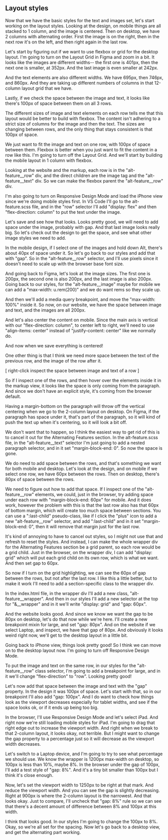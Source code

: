 ## Layout styles

Now that we have the basic styles for the text and images set, let's start working on the layout styles. Looking at the design, on mobile things are all stacked to 1 column, and the image is centered. Then on desktop, we have 2 columns with alternating order. First the image is on the right, then in the next row it's on the left, and then right again in the last row.

Let's start by figuring out if we want to use flexbox or grid for the desktop layout. I'm going to turn on the Layout Grid in Figma and zoom in a bit. It looks like the images are different widths-- the first one is 401px, then the next one is smaller, at 352px. And the last image is even smaller at 242px.

And the text elements are also different widths. We have 695px, then 746px, and 860px. And they are taking up different numbers of columns in that 12-column layout grid that we have.

Lastly, if we check the space between the image and text, it looks like there's 100px of space between them on all 3 rows.

The different sizes of image and text elements on each row tells me that this layout would be better to build with flexbox. The content isn't adhering to a strict size of columns for the image and then the text. The sizes are changing between rows, and the only thing that stays consistent is that 100px of space.

We just want to fit the image and text on one row, with 100px of space between them. Flexbox is better when you just want to fit the content in a row like this. I'm going to turn off the Layout Grid. And we'll start by building the mobile layout in 1 column with flexbox.

Looking at the website and the markup, each row is in the "alt-feature\_\_row" div, and the direct children are the image tag and the "alt-feature\_\_text" div. So we can make the flexbox parent the "alt-feature\_\_row" div.

I'm also going to turn on Responsive Design Mode and load the iPhone view since we're doing mobile styles first. In VS Code I'll go to the alt-feature.scss file, and in the "row" selector I'll add "display: flex" and then "flex-direction: column" to put the text under the image.

Let's save and see how that looks. Looks pretty good, we will need to add space under the image, probably with gap. And that last image looks really big. So let's check out the design to get the space, and see what other image styles we need to add.

In the mobile design, if I select one of the images and hold down Alt, there's about 40px of space under it. So let's go back to our styles and add that with "gap". So in the "alt-feature\_\_row" selector, and I'll use pixels since it doesn't need to scale up with the browser base font size.

And going back to Figma, let's look at the image sizes. The first one is 200px, the second one is also 200px, and the last image is also 200px. Going back to our styles, for the "alt-feature\_\_image" maybe for mobile we can add a "max-width: u.rem(200)" and we do want rems so they scale up.

And then we'll add a media query breakpoint, and move the "max-width: 100%" inside it. So now, on our website, we have the space between image and text, and the images are all 200px.

And let's also center the content on mobile. Since the main axis is vertical with our "flex-direction: column", to center left to right, we'll need to use "align-items: center" instead of "justify-content: center" like we normally do.

And now when we save everything is centered!

One other thing is that I think we need more space between the text of the previous row, and the image of the row after it.

[ right-click inspect the space between image and text of a row ]

So if I inspect one of the rows, and then hover over the elements inside it in the markup view, it looks like the space is only coming from the paragraph. And since we don't have an explicit style, it's coming from the browser default.

Having a margin-bottom on the paragraph will throw off the vertical centering when we go to the 2-column layout on desktop. On Figma, if the paragraph has space under it, that's part of the paragraph, so it will kind of push the text up when it's centering, so it will look a bit off.

We don't want that to happen, so I think the easiest way to get rid of this is to cancel it out for the Alternating Features section. In the alt-feature.scss file, in the "alt-feature\_\_text" selector I'm just going to add a nested paragraph selector, and in it set "margin-block-end: 0". So now the space is gone.

We do need to add space between the rows, and that's something we want for both mobile and desktop. Let's look at the design, and on mobile if we select one row, we have 60px between the rows. Then on desktop, there's 80px of space between the rows.

We need to figure out how to add that space. If I inspect one of the "alt-feature\_\_row" elements, we could, just in the browser, try adding space under each row with "margin-block-end: 60px" for mobile. And it does work, however the problem with this is that the last row also has that 60px of bottom margin, which will create too much space between sections. You can use a ":last-child" pseudo-class, like if I click the "plus" icon to add a new "alt-feature\_\_row" selector, and add ":last-child" and in it set "margin-block-end: 0", then it will remove that margin just for the last row.

It's kind of annoying to have to cancel out styles, so I might not use that and refresh to reset the styles. And instead, I can make the whole wrapper div for the Alternating Features section be a grid parent, so each row would be a grid child. Just in the browser, on the wrapper div, I can add "display: grid" which will put each grid child on its own row, which is what we want. And then set gap to 60px.

So now if I turn on the grid highlighting, we can see the 60px of gap between the rows, but not after the last row. I like this a little better, but to make it work I'll need to add a section-specific class to the wrapper div.

In the index.html file, in the wrapper div I'll add a new class, "alt-feature\_\_wrapper". And then in our styles I'll add a new selector at the top for "&\_\_wrapper" and in it we'll write "display: grid" and "gap: 60px".

And the website looks good. And since we know we want the gap to be 80px on desktop, let's do that now while we're here. I'll create a new breakpoint mixin for large, and set "gap: 80px". And on the website if we select Laptop, and inspect, we have that gap of 80px. And obviously it looks weird right now, we'll get to the desktop layout in a little bit.

Going back to iPhone view, things look pretty good! So I think we can move on to the desktop layout now. I'm going to turn off Responsive Design Mode.

To put the image and text on the same row, in our styles for the "alt-feature\_\_row" class selector, I'm going to add a breakpoint for large, and in it we'll change "flex-direction" to "row". Looking pretty good!

Let's now add that space between the image and text with the "gap" property. In the design it was 100px of space. Let's start with that, so in our breakpoint I'll also add "gap: 100px". And I do want to check how things look as the viewport decreases especially for tablet widths, and see if the space looks ok, or if it ends up being too big.

In the browser, I'll use Responsive Design Mode and let's select iPad. And right now we're still loading mobile styles for iPad. I'm going to drag that right edge out to increase the viewport width. And right when we break to that 2-column layout, it looks okay, not terrible. But I might want to change the gap property to a percentage just so it will decrease as the viewport width decreases.

Let's switch to a Laptop device, and I'm going to try to see what percentage we should use. We know the wrapper is 1200px max-width on desktop, so 100px is less than 10%, maybe 8%. In the browser under the gap of 100px, I'll add a test style of "gap: 8%". And it's a tiny bit smaller than 100px but I think it's close enough.

Now, let's set the viewport width to 1250px to be right at that mark. And reduce the viewport width. And you can see the gap is slightly decreasing. Right at 900px is where the 2-column layout is the narrowest. And that looks okay. Just to compare, I'll uncheck that "gap: 8%" rule so we can see that there's a decent amount of difference between 8% and 100px at this width.

I think that looks good. In our styles I'm going to change the 100px to 8%. Okay, so we're all set for the spacing. Now let's go back to a desktop view, and get the alternating part working.
